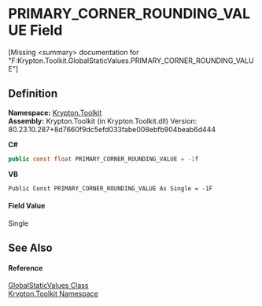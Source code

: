 # PRIMARY_CORNER_ROUNDING_VALUE Field


\[Missing &lt;summary&gt; documentation for "F:Krypton.Toolkit.GlobalStaticValues.PRIMARY_CORNER_ROUNDING_VALUE"\]



## Definition
**Namespace:** <a href="79d2eac2-21f4-54ff-7552-b20c33c30600.md">Krypton.Toolkit</a>  
**Assembly:** Krypton.Toolkit (in Krypton.Toolkit.dll) Version: 80.23.10.287+8d7660f9dc5efd033fabe008ebfb904beab6d444

**C#**
``` C#
public const float PRIMARY_CORNER_ROUNDING_VALUE = -1f
```
**VB**
``` VB
Public Const PRIMARY_CORNER_ROUNDING_VALUE As Single = -1F
```



#### Field Value
Single

## See Also


#### Reference
<a href="8b8b81dc-4748-45ed-04fc-17b96c6f4f30.md">GlobalStaticValues Class</a>  
<a href="79d2eac2-21f4-54ff-7552-b20c33c30600.md">Krypton.Toolkit Namespace</a>  
